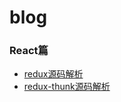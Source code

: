# blog

### React篇
- [redux源码解析](https://github.com/lxnxbnq/blog/issues/1)
- [redux-thunk源码解析](https://github.com/lxnxbnq/blog/issues/2)

